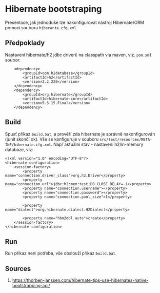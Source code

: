 # Hibernate bootstraping
Presentace, jak jednoduše lze nakonfigurovat nástroj Hibernate/ORM pomocí souboru ```hiberante.cfg.xml```.

## Předpoklady
Nastavení hibernate/h2 jdbc driverů na classpath via maven, viz. ```pom.xml``` soubor:

```
    <dependency>
        <groupId>com.h2database</groupId>
        <artifactId>h2</artifactId>
        <version>2.2.220</version>
    </dependency>
    <dependency>
        <groupId>org.hibernate</groupId>
        <artifactId>hibernate-core</artifactId>
        <version>5.6.15.Final</version>
    </dependency>
```



## Build
Spusť příkaz ```build.bat```, a prověří zda hibernate je správně nakonfigurován (junit skončí ok). Vše se konfiguruje v souboru ```src/test/resources/META-INF/hibernate.cfg.xml```. Např aktuální stav - nastavení h2/in-memory databáze, viz:

```
<?xml version="1.0" encoding="UTF-8"?>
<hibernate-configuration>
    <session-factory>
        <property name="connection.driver_class">org.h2.Driver</property>
        <property name="connection.url">jdbc:h2:mem:test;DB_CLOSE_DELAY=-1</property>
        <property name="connection.username"></property>
        <property name="connection.password"></property>
        <property name="connection.pool_size">1</property>

        <property name="dialect">org.hibernate.dialect.H2Dialect</property>
        
        <property name="hbm2ddl.auto">create</property>     
    </session-factory>
</hibernate-configuration>
```

## Run
Run příkaz není potřeba, vše obslouží příkaz ```build.bat```.

## Sources
1. https://thorben-janssen.com/hibernate-tips-use-hibernates-native-bootstrapping-api/